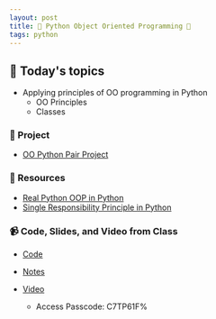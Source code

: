 ```yaml
---
layout: post
title: 🐍 Python Object Oriented Programming 🐍
tags: python
---
```


## 📅 Today's topics

- Applying principles of OO programming in Python
  - OO Principles
  - Classes

### 🎯  Project
- [OO Python Pair Project](https://classroom.github.com/g/NSfbt93V)

### 🔖 Resources

* [Real Python OOP in Python](https://realpython.com/python3-object-oriented-programming/)
* [Single Responsibility Principle in Python](https://dev.to/annalara/solid-programming-part-1-single-responsibility-principle-1ki6)


### 📹 Code, Slides, and Video from Class

* [Code](https://github.com/momentum-pt-team-1/examples/blob/main/blackjack.py)
* [Notes](https://github.com/momentum-pt-team-1/notes/blob/main/python-object-oriented.md)
* [Video](https://us02web.zoom.us/rec/share/FZ0u49H4To2QK-7_BeE_2Isi9VgbcZ8dkERxcWllCnwLXwyCxrxiCu1113kATGeX.wPDBpkUPlIZQshTC)

  - Access Passcode: C7TP61F%


